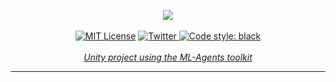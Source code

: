 <p align="center">
    <a href="https://youtu.be/oxIljzj9JgQ"><img src="https://raw.githubusercontent.com/Bot-Academy/BallJump/master/thumbnail.png"></a>
    <br />
    <br />
    <a href="http://choosealicense.com/licenses/mit/"><img src="https://img.shields.io/badge/license-MIT-red.svg?style=flat" alt="MIT License"></a>
    <a href="https://twitter.com/bot_academy/"><img src="https://img.shields.io/twitter/url/https/twitter.com/cloudposse.svg?style=social&label=Follow%20%40bot_academy" alt="Twitter">
    <a href="https://github.com/psf/black"><img src="https://img.shields.io/badge/code%20style-black-000000.svg" alt="Code style: black">
    <br />
    <br />
    <i>Unity project using the ML-Agents toolkit</i>
</p>
<hr />
